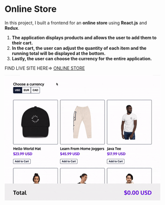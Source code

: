 # Online Store

In this project, I built a frontend for an **online store** using **React.js** and **Redux**.
1. **The application displays products and allows the user to add them to their cart.** 
2. **In the cart, the user can adjust the quantity of each item and the running total will be displayed at the bottom.** 
3. **Lastly, the user can choose the currency for the entire application.**


FIND LIVE SITE HERE=> [ONLINE STORE](https://realgordon.github.io/codeacademy-store/)

![alt siteview](images/shopping-cart-demo.gif)
